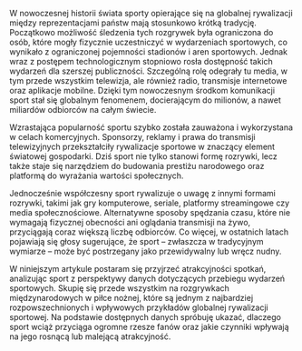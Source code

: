 W nowoczesnej historii świata sporty opierające się na globalnej rywalizacji między reprezentacjami państw mają stosunkowo krótką tradycję. Początkowo możliwość śledzenia tych rozgrywek była ograniczona do osób, które mogły fizycznie uczestniczyć w wydarzeniach sportowych, co wynikało z ograniczonej pojemności stadionów i aren sportowych. Jednak wraz z postępem technologicznym stopniowo rosła dostępność takich wydarzeń dla szerszej publiczności. Szczególną rolę odegrały tu media, w tym przede wszystkim telewizja, ale również radio, transmisje internetowe oraz aplikacje mobilne. Dzięki tym nowoczesnym środkom komunikacji sport stał się globalnym fenomenem, docierającym do milionów, a nawet miliardów odbiorców na całym świecie.


Wzrastająca popularność sportu szybko została zauważona i wykorzystana w celach komercyjnych. Sponsorzy, reklamy i prawa do transmisji telewizyjnych przekształciły rywalizacje sportowe w znaczący element światowej gospodarki. Dziś sport nie tylko stanowi formę rozrywki, lecz także staje się narzędziem do budowania prestiżu narodowego oraz platformą do wyrażania wartości społecznych.


Jednocześnie współczesny sport rywalizuje o uwagę z innymi formami rozrywki, takimi jak gry komputerowe, seriale, platformy streamingowe czy media społecznościowe. Alternatywne sposoby spędzania czasu, które nie wymagają fizycznej obecności ani oglądania transmisji na żywo, przyciągają coraz większą liczbę odbiorców. Co więcej, w ostatnich latach pojawiają się głosy sugerujące, że sport – zwłaszcza w tradycyjnym wymiarze – może być postrzegany jako przewidywalny lub wręcz nudny.


W niniejszym artykule postaram się przyjrzeć atrakcyjności spotkań, analizując sport z perspektywy danych dotyczących przebiegu wydarzeń sportowych. Skupię się przede wszystkim na rozgrywkach międzynarodowych w piłce nożnej, które są jednym z najbardziej rozpowszechnionych i wpływowych przykładów globalnej rywalizacji sportowej. Na podstawie dostępnych danych spróbuję ukazać, dlaczego sport wciąż przyciąga ogromne rzesze fanów oraz jakie czynniki wpływają na jego rosnącą lub malejącą atrakcyjność.

